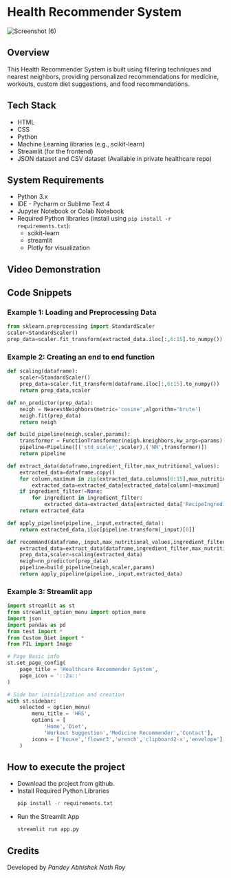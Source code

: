 # Health Recommender System

![Screenshot (6)](https://github.com/vjabhi000985/Healthcare-Recommender/assets/46738718/8a96196e-9b6a-4a82-8e8d-3670c6e74f01)

## Overview

This Health Recommender System is built using filtering techniques and nearest neighbors, providing personalized recommendations for medicine, workouts, custom diet suggestions, and food recommendations.

## Tech Stack

- HTML
- CSS
- Python
- Machine Learning libraries (e.g., scikit-learn)
- Streamlit (for the frontend)
- JSON dataset and CSV dataset (Available in private healthcare repo)

## System Requirements

- Python 3.x
- IDE - Pycharm or Sublime Text 4
- Jupyter Notebook or Colab Notebook
- Required Python libraries (install using `pip install -r requirements.txt`):
  - scikit-learn
  - streamlit
  - Plotly for visualization
 
## Video Demonstration


## Code Snippets

### Example 1: Loading and Preprocessing Data

```python
from sklearn.preprocessing import StandardScaler
scaler=StandardScaler()
prep_data=scaler.fit_transform(extracted_data.iloc[:,6:15].to_numpy())
```
### Example 2: Creating an end to end function
```python
def scaling(dataframe):
    scaler=StandardScaler()
    prep_data=scaler.fit_transform(dataframe.iloc[:,6:15].to_numpy())
    return prep_data,scaler

def nn_predictor(prep_data):
    neigh = NearestNeighbors(metric='cosine',algorithm='brute')
    neigh.fit(prep_data)
    return neigh

def build_pipeline(neigh,scaler,params):
    transformer = FunctionTransformer(neigh.kneighbors,kw_args=params)
    pipeline=Pipeline([('std_scaler',scaler),('NN',transformer)])
    return pipeline

def extract_data(dataframe,ingredient_filter,max_nutritional_values):
    extracted_data=dataframe.copy()
    for column,maximum in zip(extracted_data.columns[6:15],max_nutritional_values):
        extracted_data=extracted_data[extracted_data[column]<maximum]
    if ingredient_filter!=None:
        for ingredient in ingredient_filter:
            extracted_data=extracted_data[extracted_data['RecipeIngredientParts'].str.contains(ingredient,regex=False)] 
    return extracted_data

def apply_pipeline(pipeline,_input,extracted_data):
    return extracted_data.iloc[pipeline.transform(_input)[0]]

def recommand(dataframe,_input,max_nutritional_values,ingredient_filter=None,params={'return_distance':False}):
    extracted_data=extract_data(dataframe,ingredient_filter,max_nutritional_values)
    prep_data,scaler=scaling(extracted_data)
    neigh=nn_predictor(prep_data)
    pipeline=build_pipeline(neigh,scaler,params)
    return apply_pipeline(pipeline,_input,extracted_data)
```
### Example 3: Streamlit app
```python
import streamlit as st
from streamlit_option_menu import option_menu
import json
import pandas as pd
from test import *
from Custom_Diet import *
from PIL import Image

# Page Basic info
st.set_page_config(
	page_title = 'Healthcare Recommender System',
	page_icon = '::2a::'
)

# Side bar initialization and creation
with st.sidebar:
	selected = option_menu(
		menu_title = 'HRS',
		options = [	
			'Home','Diet',
			'Workout Suggestion','Medicine Recommender','Contact'],
		icons = ['house','flower3','wrench','clipboard2-x','envelope'],
	)
```

## How to execute the project
  - Download the project from github.
  - Install Required Python Libraries
      ```bash
      pip install -r requirements.txt
      ```
  - Run the Streamlit App
    ```bash
    streamlit run app.py
    ```

## Credits
Developed by *Pandey Abhishek Nath Roy*
